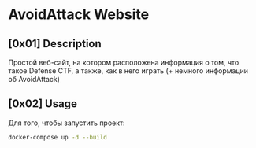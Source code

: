# AvoidAttack Website

## [0x01] Description

Простой веб-сайт, на котором расположена информация о том, что такое Defense CTF, а также, как в него играть (+ немного информации об AvoidAttack)

## [0x02] Usage

Для того, чтобы запустить проект:

```bash
docker-compose up -d --build
```